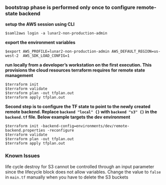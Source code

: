 ### bootstrap phase is performed only once to configure remote-state backend

__setup the AWS session using CLI__
```
$saml2aws login -a lunar2-non-production-admin
```
__export the environment variables__
```
$export AWS_PROFILE=lunar2-non-production-admin AWS_DEFAULT_REGION=us-west-2  AWS_SDK_LOAD_CONFIG=1
```
__run locally from a developer’s workstation on the first execution. This provisions the cloud resources terraform requires for remote state management__
```
$terraform init
$terraform validate
$terraform plan -out tfplan.out
$terraform apply tfplan.out
```
__Second step is to configure the TF state to point to the newly created remote backend. Replace `backend "local" {}` with `backend "s3" {}` in the `backend.tf` file. Below example targets the dev environment__
```
$terraform init -backend-config=environments/dev/remote-backend.properties -reconfigure
$terraform validate
$terraform plan -out tfplan.out
$terraform apply tfplan.out
```

### Known Issues

life cycle destroy for S3 cannot be controlled through an input parameter since the lifecycle block does not allow variables. Change the value to `false` in `main.tf` manually when you have to delete the S3 buckets